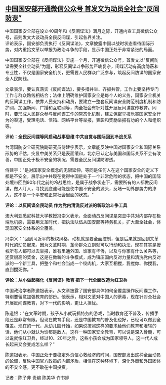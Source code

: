 <!--1690966679000-->
[中国国安部开通微信公众号 首发文为动员全社会“反间防谍”](https://www.rfa.org/mandarin/yataibaodao/junshiwaijiao/ec-08022023045733.html)
------

<p>中国国家安全部在设立40周年和《反间谍法》满月之际，开通内宣工具微信公众号，首则发文大谈动员全民反间谍，引起各界关注。<br/>评论表示，国安部负责执行《反间谍法》，文章披露中国以战时状态看待国际形势，对内重拾文革以举报为政治斗争的手段，显示中国正处于非常紧张的局面。</p><p>中国国家安全部在《反间谍法》实施一个月，开通微信公众号，首发文以"反间防谍需要全社会动员"为题，形容反间谍斗争形势严峻复杂，间谍活动有高度隐蔽和专业性，不仅是国家安全机关，更需要人民群众广泛参与，筑起反间防谍的国家安全人民防线。</p><p>文章表示，要认真落实《反间谍法》，要多措并举、齐抓共管，工作上要坚持专门工作与群众路线相结合；法律上明确维护国家安全是每个人的义务，国家安全机关的反间谍工作，依靠人民支持和动员，要建立一整套反间谍安全防范制度机制和防护网，加强新闻、广播和互联网等，向全社会有针对性开展反间谍宣传教育。同时，要形成人民群众参与反间谍工作的常态化机制，建立保密举报危害国家安全行为的渠道，受理电话、信箱、网络平台等举报，表彰和奖励举报有功的个人和组织等。</p><p><strong>评论：全民反间谍等同启动战事思维 中共自觉与国际回到冷战关系 </strong></p><p>台湾国防安全研究院副研究员侍建宇表示，文章能反映中国对国家安全和国际关系形势的评估，突显中美关系只是表面缓和，北京已认定与美国和国际关系不会有改善，中国正处于极不安全的状况，需要全民反间谍防渗透。</p><p>侍建宇："是对国家安全概念的无限延伸，等同是任何人在这个国家安全的定义下都是不安全，展示出中共现在觉得中国是处于一个非常危险的状态，把中国的国际处境带回到90年代之前的冷战思维，是属于战争状态下，需要所有的人都做反间谍，做人盯人，寻找到底谁可能是使中国不安全的源头，反堵一切外部势力的渗入，这不是一个平安和正常社会里面的状态。"</p><p><strong>评论：以反间谍全民动员 作为党内清洗反对派的新政治斗争工具 </strong></p><p>澳大利亚悉尼科技大学教授冯崇义表示，全面动员反间谍是突显中共对内部存在极端危机感，需要用文革时代，把执法队伍从国安部等特务机关，扩大至全社会，体现国家安全体系的全覆盖。</p><p>冯崇义："回到习近平的极权风格，动机就是要全面控制，但是后果就是回到文革时代的动员起来。因为文革时期，革命群众立刻就可以行动和执法，现在其实是授权所有人都可以去举报，谁有里通外国、谁家有华侨，以及与你家有什么关系等，还赏很高的奖金，这是在做新的斗争模式，成为镇压国内反对力量和清洗党内反对派的一个新工具，把整个和社会当成一个绞肉机，大家互相搅，我搅你、你搅我，直到搅死你。"</p><p><strong>评论：从小做起强化《反间谍》教育 把下一代全面改造为红卫兵</strong></p><p>中国政治学者陈道银表示，从文章披露了国安部具体如何全覆盖操作反间谍工作，特别要留意加强教育的部份。他表示，相对文革对中国人的荼毒，现在针对全社会开展反间谍教育，对下一代的影响，更让人担忧。</p><p>陈道银："在文革时期，孩子从小就玩抓特务的游戏，当时教育还不普及，传播手段还是非常有限。但现在教育手段，还是中国教育的普及化也好，已经可以做到全覆盖。现在的一代，从幼儿园开始，如果说按照这样的要求给他们教育和灌输的话，他们从小就认为谁都是敌人，这样一种国家安全教育，可以说是深入骨髓，可以说就像红卫兵，经过10、20年之后，这些小孩会成为国家领导人，这一代人成长起来又会变成怎么样？"</p><p>陈道银表示，中国正处于要稳定外资信心救经济的时间，国安部发出这种全面动员的论调，反映中国官方政策的内部矛盾，相信在这种环境下，深化外商和外国团体的不安全感，更不敢在中国投资。</p><p>记者：陈子非 责编 陈美华 许书婷</p>
